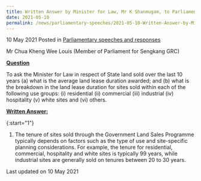 ```yaml
---
title: Written Answer by Minister for Law, Mr K Shanmugam, to Parliamentary Question on State Land
date: 2021-05-10
permalink: /news/parliamentary-speeches/2021-05-10-Written-Answer-by-Minister-for-Law-Mr-K-Shanmugam-to-PQ-state-land
---
```


10 May 2021 Posted in [Parliamentary speeches and responses](/news/parliamentary-speeches)

Mr Chua Kheng Wee Louis (Member of Parliament for Sengkang GRC)
  
**<b><u>Question</u></b>**  

To ask the Minister for Law in respect of State land sold over the last 10 years (a) what is the average land lease duration awarded; and (b) what is the breakdown in the land lease duration for sites sold within each of the following use groups: (i) residential (ii) commercial (iii) industrial (iv) hospitality (v) white sites and (vi) others.

**<b><u>Written Answer:</u></b>**  

{:start="1"}
1.	The tenure of sites sold through the Government Land Sales Programme typically depends on factors such as the type of use and site-specific planning considerations. For example, the tenure for residential, commercial, hospitality and white sites is typically 99 years, while industrial sites are generally sold on tenures between 20 to 30 years.


<p class="right-side-updated">Last updated on 10 May 2021</p>
